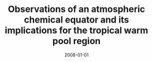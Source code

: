 ---
title: "Observations of an atmospheric chemical equator and its implications for the tropical warm pool region"
collection: publications
permalink: /publication/2008-01-01-Hamilton2008
date: 2008-01-01
venue: 'Journal of Geophysical Research Atmospheres'
paperurl: 'https://doi.org/10.1029/2008JD009940'
citation: 'Hamilton et al., <b>Observations of an atmospheric chemical equator and its implications for the tropical warm pool region</b>, Journal of Geophysical Research Atmospheres, 2008, 10.1029/2008JD009940'
---